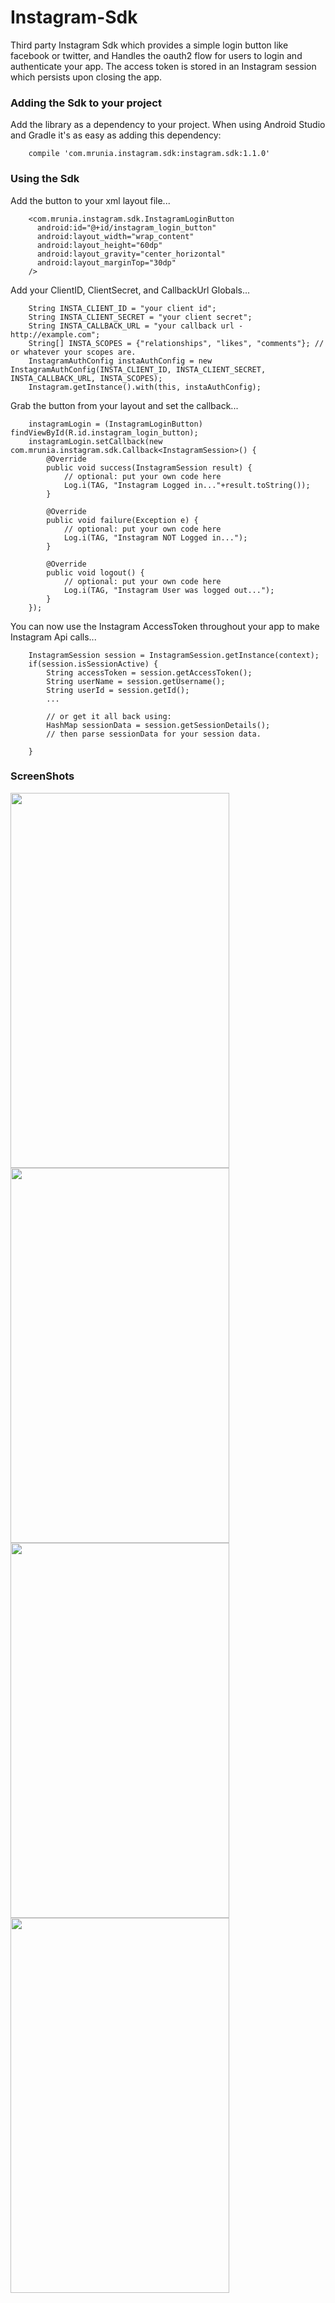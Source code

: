# Instagram-Sdk
Third party Instagram Sdk which provides a simple login button like facebook or twitter, and Handles the oauth2 flow for users to login and authenticate your app.  The access token is stored in an Instagram session which persists upon closing the app.

### Adding the Sdk to your project
Add the library as a dependency to your project. When using Android Studio and Gradle it's as easy as adding this dependency:

        compile 'com.mrunia.instagram.sdk:instagram.sdk:1.1.0'

### Using the Sdk
Add the button to your xml layout file...

        <com.mrunia.instagram.sdk.InstagramLoginButton
          android:id="@+id/instagram_login_button"
          android:layout_width="wrap_content"
          android:layout_height="60dp"
          android:layout_gravity="center_horizontal"
          android:layout_marginTop="30dp"
        />
        
Add your ClientID, ClientSecret, and CallbackUrl Globals...

        String INSTA_CLIENT_ID = "your client id";
        String INSTA_CLIENT_SECRET = "your client secret";
        String INSTA_CALLBACK_URL = "your callback url - http://example.com";
        String[] INSTA_SCOPES = {"relationships", "likes", "comments"}; // or whatever your scopes are.
        InstagramAuthConfig instaAuthConfig = new InstagramAuthConfig(INSTA_CLIENT_ID, INSTA_CLIENT_SECRET, INSTA_CALLBACK_URL, INSTA_SCOPES);
        Instagram.getInstance().with(this, instaAuthConfig);
        
Grab the button from your layout and set the callback...

        instagramLogin = (InstagramLoginButton) findViewById(R.id.instagram_login_button);
        instagramLogin.setCallback(new com.mrunia.instagram.sdk.Callback<InstagramSession>() {
            @Override
            public void success(InstagramSession result) {
                // optional: put your own code here
                Log.i(TAG, "Instagram Logged in..."+result.toString());
            }

            @Override
            public void failure(Exception e) {
                // optional: put your own code here
                Log.i(TAG, "Instagram NOT Logged in...");
            }

            @Override
            public void logout() {
                // optional: put your own code here
                Log.i(TAG, "Instagram User was logged out...");
            }
        });
        
You can now use the Instagram AccessToken throughout your app to make Instagram Api calls...

        InstagramSession session = InstagramSession.getInstance(context);
        if(session.isSessionActive) {
            String accessToken = session.getAccessToken();
            String userName = session.getUsername();
            String userId = session.getId();
            ...
            
            // or get it all back using:
            HashMap sessionData = session.getSessionDetails();
            // then parse sessionData for your session data.
            
        }
        
### ScreenShots 

<img width="350px" height="600px" src="https://cloud.githubusercontent.com/assets/6709518/6282314/e633723e-b887-11e4-8e27-aede6aa00466.png"/>
<img width="350px" height="600px" src="https://cloud.githubusercontent.com/assets/6709518/6282312/e0d29d92-b887-11e4-8d9b-2db01f11ce1b.png"/>
<img width="350px" height="600px" src="https://cloud.githubusercontent.com/assets/6709518/6282313/e4263288-b887-11e4-898a-3d5c9e442f4b.png"/>
<img width="350px" height="600px" src="https://cloud.githubusercontent.com/assets/6709518/6282310/dc960714-b887-11e4-95d4-99562842a0dd.png"/>
